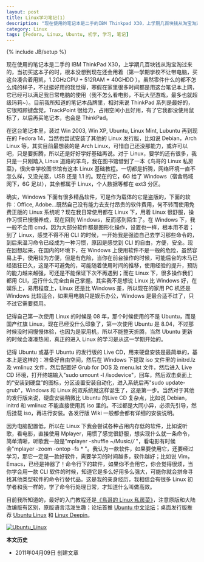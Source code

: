 ```yaml
---
layout: post
title: Linux学习笔记(1)
description: "现在使用的笔记本是二手的IBM Thinkpad X30，上学期几百块钱从淘宝淘过来的，当初买这本子的时，根本没想到现在还会用着（第一学期学校不让带电脑，买这台凑合着用，1.2GHzCPU + 512RAM + 40GHDD ）。"
category: Linux
tags: [Fedora, Linux, Ubuntu, 初学, 学习, 笔记]
---
```

{% include JB/setup %}

现在使用的笔记本是二手的 IBM ThinkPad X30，上学期几百块钱从淘宝淘过来的，当初买这本子的时，根本没想到现在还会用着（第一学期学校不让带电脑，买这台凑合着用凯，1.2GHzCPU + 512RAM + 40GHDD ）。虽然零件什么的都不怎么纯的样子，不过挺好用的我觉得，寒假在家里很多时间都是用这台笔记本上网，它已经可以满足我日常电脑的使用（我不怎么看电影，不玩大型游戏，最多也就超级玛莉~）。目前我所知道的笔记本品牌里，相对来说 ThinkPad 系列是最好的，它很照顾键盘党，TrackPoint 很给力，占用空间小且好用，有了它我都没使用鼠标了，以后再买笔记本，也会是 ThinkPad。

在这台笔记本里，装过 Win 2003, Win XP, Ubuntu, Linux Mint, Lubuntu 再到现在的 Fedora 14，当然也尝试安装了其他的 Linux 发行版，比如说 Debian，Arch Linux 等，其实目前最想装的是 Arch Linux，可惜自己还没那能力，或许可以吧，只是要折腾，所以还是好好学好基础再说。对于 Linux，要学的还有很多，我只是一只刚踏入 Linux 道路的笨鸟，我在图书馆借到了一本《鸟哥的 Linux 私房菜》，很庆幸学校图书馆有这本 Linux 基础教程。一切都是折腾，网络环境一直不怎么样，又没光驱，USB 还是 1.1 的。现在的它，6G 给了 Windows（宿舍局域网下，6G 足以），其余都属于 Linux，个人数据等都在 ext3 分区。

确实，Windows 下面有很多精品软件，可是作为载体的它是盗版的，下面的软件：Office, Adobe...既然自己没有能力去支付昂贵的软件费用，何不转而使用免费正版的 Linux 系统呢？现在我日常使用都在 Linux 下，用着 Linux 很舒服，操作习惯已慢慢养成，现在回到 Windows，反而感到陌生了。在 Windows 下，我一般不会用 cmd，因为大部分软件都是图形化操作，设置也一样，根本用不着；到了 Linux，感觉不得不用 CLI 的时候，一开始我是强迫自己去学习那些命令的，到后来温习命令已经成为一种习惯，原因是感觉到 CLI 的自由，方便，安全。现在回想起来，在国内的环境下，在 Windows 上使用软件不是一般的危险，虽然容易上手，使用较为方便，但是有危险，当你在前台操作的时候，可能后台的木马已经猖狂已久，这是不可避免的，可能随着使用时间的推移，使用经验的提升，预防的能力越来越强，可还是不能保证下次不再遇到；而在 Linux 下，很多操作我们都用 CLI，运行什么完全由自己掌握。其实我不是想说 Linux 比 Windows 好，在娱乐上，易用程度上，Linux 还是比 Windows 差，所以现在的家用 PC 机还是 Windows 比较适合，如果用电脑只是娱乐办公，Windows 是最合适不过了，只不过它需要费用。

记得自己第一次使用 Linux 的时候是 08 年，那个时候使用的不是 Ubuntu，而是国产红旗 Linux，现在已经没什么印象了，第一次使用 Ubuntu 是 8.04，不过那时候没时间慢慢体验，也因为是家用机，所以不能整天折腾，当然 Ubuntu 更新的时候会凑凑热闹，真正的进入 Linux 的学习是从这一学期开始的。

记得 Ubuntu 或基于 Ubuntu 的发行版的 Live CD，用来硬盘安装是最简单的，基本上是这样的：准备好自由空间，然后在 Windows 下提取 iso 文件里的 initrd.lz 及 vmlinuz 文件，然后配置好 Grub for DOS 及 menu.lst 文件，然后进入 Live CD 环境，打开终端输入"sudo umount -l /isodevice"，回车，然后双击桌面上的“安装到硬盘”的图标，分区设置安装自动化，进入系统后再"sudo update-grub"，Windows 和 Linux 的双系统就这样诞生了，这是第一步。当然对于其他的发行版来说，硬盘安装稍微比 Ubuntu 的Live CD 复杂点，比如说 Debian，initrd 和 vmlinuz 不能直接使用其 iso 里的。不过都是大同小异，必须先引导，然后挂载 iso，再进行安装。各发行版 Wiki 一般都会都有详细的安装说明。

因为电脑配置低，所以在 Linux 下我会尝试各种占用内存低的软件，比如说听歌，看电影，直接使用 Mplayer，用惯了感觉很舒服，想实现什么就一条命令，简单清晰，听歌我一般是"mplayer -shuffle ~/Music/*/* "，看电影有时候会"mplayer -zoom -ontop -fs * "。我认为一款软件，如果要使用它，还要经过学习，那它一定是一款好软件，需要学习的时间越多，软件越好；比如说 Vim，Emacs，已经是神器了！命令行下的软件，如果你不会用它，你会觉得很烦，当你学会用一款 CLI 软件的时候，知道它是多么好用多么强大，可能你就会拼命寻找其他类型软件的命令行替代品。这是我的亲身经历，我相信会有很多 Linux 初学者和我一样的，学了命令行处理日常，才知道什么叫做高效。

目前我所知道的，最好的入门教程还是[《鳥哥的 Linux 私房菜》](http://linux.vbird.org/)，注意原版和大陆改编版有区别，原版语言活泼生趣；论坛首推 [Ubuntu 中文论坛](http://forum.ubuntu.org.cn/)；桌面发行版推荐 [Ubuntu Linux](http://www.ubuntu.com/) 和 [Linux Deepin](http://linux.deepin.org/)。

[![Ubuntu_Linux](http://i951.photobucket.com/albums/ad353/Fooleap/Blog/Fooleap/Ubuntu_Linux_by_Designologer_660.jpg)](http://www.ubuntu.org.cn)

**本文历史**

* 2011年04月09日 创建文章

